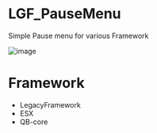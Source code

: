 # LGF_PauseMenu
Simple Pause menu for various Framework

![image](https://github.com/ENT510/LGF_PauseMenu/assets/145626625/ddc78258-439f-41a6-8649-42011c1de1e9)

# Framework
- LegacyFramework
- ESX
- QB-core

